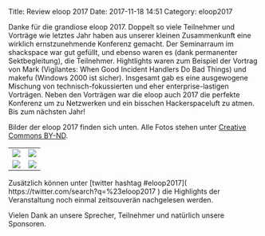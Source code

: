 Title: Review eloop 2017
Date: 2017-11-18 14:51
Category: eloop2017

Danke für die grandiose eloop 2017. Doppelt so viele Teilnehmer und Vorträge wie letztes Jahr haben aus unserer kleinen Zusammenkunft eine wirklich ernstzunehmende Konferenz gemacht. 
Der Seminarraum im shackspace war gut gefüllt, und ebenso waren es (dank permanenter Sektbegleitung), die Teilnehmer. Hightlights waren zum Beispiel der Vortrag von Mark (Vigilantes: When Good Incident Handlers Do Bad Things) und makefu (Windows 2000 ist sicher). Insgesamt gab es eine ausgewogene Mischung von technisch-fokussierten und eher enterprise-lastigen Vorträgen.
Neben den Vorträgen war die eloop auch 2017 die perfekte Konferenz um zu Netzwerken und ein bisschen Hackerspaceluft zu atmen.
Bis zum nächsten Jahr!

Bilder der eloop 2017 finden sich unten. Alle Fotos stehen unter [Creative Commons BY-ND]( https://creativecommons.org/licenses/by-nd/4.0/ ).

<table class="flashy-table">
  <!-- TODO static paths -->
  <tr>
<td><img src=/images/eloop2017/robert_1.jpg></img></td>
<td><img src=/images/eloop2017/glaeser.jpeg></img></td>
  </tr>
   <tr>
<td><img src=/images/eloop2017/ciko_1.jpg></img></td>
<td><img src=/images/eloop2017/hadez.jpeg></img></td>
  </tr>
</table>
Zusätzlich können unter [twitter hashtag #eloop2017]( https://twitter.com/search?q=%23eloop2017 ) die Highlights der Veranstaltung noch einmal zeitsouverän nachgelesen werden.

Vielen Dank an unsere Sprecher, Teilnehmer und natürlich unsere Sponsoren.

